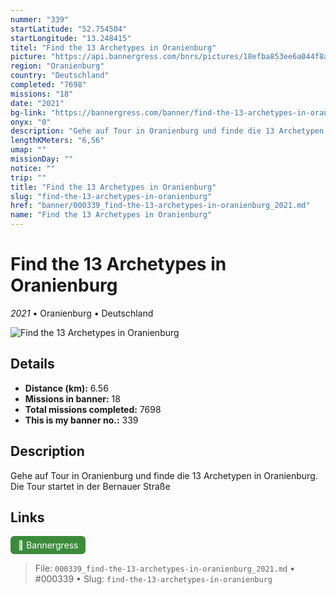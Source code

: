 ```yaml
---
nummer: "339"
startLatitude: "52.754504"
startLongitude: "13.248415"
titel: "Find the 13 Archetypes in Oranienburg"
picture: "https://api.bannergress.com/bnrs/pictures/18efba853ee6a044f8a9f6dbfaef4503"
region: "Oranienburg"
country: "Deutschland"
completed: "7698"
missions: "18"
date: "2021"
bg-link: "https://bannergress.com/banner/find-the-13-archetypes-in-oranienburg-49c9"
onyx: "0"
description: "Gehe auf Tour in Oranienburg und finde die 13 Archetypen in Oranienburg. Die Tour startet in der Bernauer Straße"
lengthKMeters: "6,56"
umap: ""
missionDay: ""
notice: ""
trip: ""
title: "Find the 13 Archetypes in Oranienburg"
slug: "find-the-13-archetypes-in-oranienburg"
href: "banner/000339_find-the-13-archetypes-in-oranienburg_2021.md"
name: "Find the 13 Archetypes in Oranienburg"
---
```

# Find the 13 Archetypes in Oranienburg

*2021* • Oranienburg • Deutschland

![Find the 13 Archetypes in Oranienburg](https://api.bannergress.com/bnrs/pictures/18efba853ee6a044f8a9f6dbfaef4503)



## Details
- **Distance (km):** 6.56
- **Missions in banner:** 18
- **Total missions completed:** 7698
- **This is my banner no.:** 339



## Description
Gehe auf Tour in Oranienburg und finde die 13 Archetypen in Oranienburg. Die Tour startet in der Bernauer Straße



## Links
<a href="https://bannergress.com/banner/find-the-13-archetypes-in-oranienburg-49c9" target="_blank" style="display:inline-block;margin-right:8px;padding:6px 12px;background:#3c8b3c;color:#fff;text-decoration:none;border-radius:6px;">🔗 Bannergress</a>



> File: `000339_find-the-13-archetypes-in-oranienburg_2021.md`
> • #000339
> • Slug: `find-the-13-archetypes-in-oranienburg`
